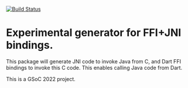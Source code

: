 [![Build Status](https://github.com/dart-lang/jnigen/workflows/Dart%20CI/badge.svg)](https://github.com/dart-lang/jnigen/actions?query=workflow%3A"Dart+CI")

# Experimental generator for FFI+JNI bindings.

This package will generate JNI code to invoke Java from C, and Dart FFI bindings to invoke this C code.
This enables calling Java code from Dart.

This is a GSoC 2022 project.
